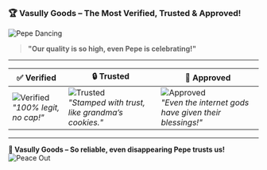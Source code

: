 ### 🏆 **Vasully Goods – The Most Verified, Trusted & Approved!**  

![Pepe Dancing](https://media.tenor.com/9cd_77yNiB0AAAAj/pepe-dancing.gif)  
> **"Our quality is so high, even Pepe is celebrating!"**  

---

| **✅ Verified**  | **🔒 Trusted**  | **🏅 Approved**  |
|-----------------|----------------|------------------|
| ![Verified](https://toppng.com/uploads/thumbnail/verified-png-prometheus-masovi-bezkoshtovni-onlayn-verified-certificate-logo-115631911551dparrcwxx.png)  <br> *"100% legit, no cap!"* | ![Trusted](https://www.onlygfx.com/wp-content/uploads/2018/04/trusted-stamp-1.png)  <br> *"Stamped with trust, like grandma’s cookies."* | ![Approved](https://clipart-library.com/img/1978405.gif)  <br> *"Even the internet gods have given their blessings!"* |

---

**🚀 Vasully Goods – So reliable, even disappearing Pepe trusts us!**  
![Peace Out](https://media.tenor.com/UftzRXjXOpcAAAAi/peaceout-vanish.gif)  
